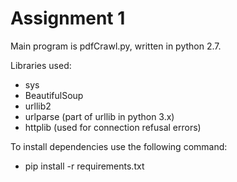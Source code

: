 # Assignment 1

Main program is pdfCrawl.py, written in python 2.7.

Libraries used:

- sys
- BeautifulSoup
- urllib2 
- urlparse (part of urllib in python 3.x)
- httplib (used for connection refusal errors)

To install dependencies use the following command:

- pip install -r requirements.txt